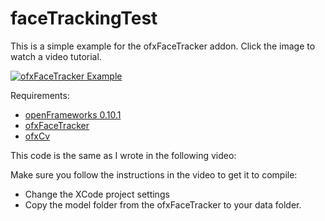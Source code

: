 # faceTrackingTest
This is a simple example for the ofxFaceTracker addon. Click the image to watch a video tutorial.

[![ofxFaceTracker Example](http://img.youtube.com/vi/ROb_Dt9gkv8/0.jpg)](http://www.youtube.com/watch?v=ROb_Dt9gkv8 "ofxFaceTracker Example")

Requirements:
- [openFrameworks 0.10.1](https://openframeworks.cc/versions/v0.10.1/)
- [ofxFaceTracker](https://github.com/kylemcdonald/ofxFaceTracker)
- [ofxCv](https://github.com/kylemcdonald/ofxCv)

This code is the same as I wrote in the following video:

Make sure you follow the instructions in the video to get it to compile:
- Change the XCode project settings
- Copy the model folder from the ofxFaceTracker to your data folder.
